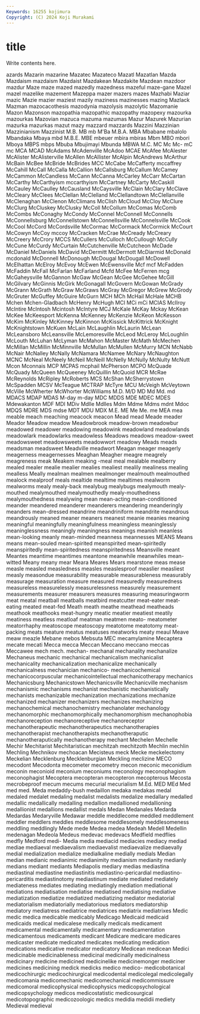 ```yaml
---
Keywords: 16255 kojimura
Copyright: (C) 2024 Koji Murakami
---
```


# title

Write contents here.



azards Mazarin mazarine Mazatec
Mazateco Mazatl Mazatlan Mazda Mazdaism mazdaism Mazdaist Mazdakean Mazdakite Mazdean
mazdoor mazdur Maze maze mazed mazedly mazedness mazeful maze-gane Mazel
mazel mazelike mazement Mazeppa mazer mazers mazes Mazhabi Maziar mazic
Mazie mazier maziest mazily maziness mazinesses mazing Mazlack Mazman mazocacothesis
mazodynia mazolysis mazolytic Mazomanie Mazon Mazonson mazopathia mazopathic mazopathy mazopexy
mazourka mazourkas Mazovian mazuca mazuma mazumas Mazur Mazurek Mazurian mazurka
mazurkas mazut mazy mazzard mazzards Mazzini Mazzinian Mazzinianism Mazzinist M.B.
MB mb M'Ba M.B.A. MBA Mbabane mbalolo Mbandaka Mbaya mbd
M.B.E. MBE mbeuer mbira mbiras Mbm MBO mbori Mboya MBPS
mbps Mbuba Mbujimayi Mbunda MBWA M.C. MC Mc Mc- mC
mc MCA MCAD McAdams McAdenville McAdoo MCAE McAfee McAlester McAlister
McAlisterville McAllen McAllister McAlpin McAndrews McArthur McBain McBee McBride McBrides
MCC McCabe McCafferty mccaffrey McCahill McCall McCalla McCallion McCallsburg McCallum
McCamey McCammon McCandless McCann McCanna McCarley McCarr McCartan McCarthy McCarthyism
mccarthyism McCartney McCarty McCaskill McCauley McCaulley McCausland McCaysville McClain McClary
McClave McCleary McClees McClellan McClelland McClellandtown McClellanville McClenaghan McClenon McClimans
McClish McCloud McCloy McClure McClurg McCluskey McClusky McColl McCollum McComas
McComb McCombs McConaghy McCondy McConnel McConnell McConnells McConnellsburg McConnellstown McConnellsville
McConnelsville McCook McCool McCord McCordsville McCormac McCormack McCormick McCourt McCowyn
McCoy mccoy McCracken McCrae McCready McCreary McCreery McCrory MCCS McCullers
McCulloch McCullough McCully McCune McCurdy McCurtain McCutchenville McCutcheon McDade McDaniel
McDaniels McDavid McDermitt McDermott McDiarmid McDonald mcdonald McDonnell McDonough McDougal
McDougall McDowell McElhattan McElroy McEvoy McEwen McEwensville Mcf mcf McFadden
McFaddin McFall McFarlan McFarland Mcfd McFee McFerren mcg McGaheysville McGannon
McGaw McGean McGee McGehee McGill McGilvary McGinnis McGirk McGonagall McGovern
McGowan McGrady McGrann McGrath McGraw McGraws McGray McGregor McGrew McGrody
McGruter McGuffey McGuire McGurn MCH MCh McHail McHale MCHB Mchen
Mchen-Gladbach McHenry McHugh MCI MCi mCi MCIAS McIlroy McIntire McIntosh
Mcintosh McIntyre MCJ McKale McKay Mckay McKean McKee McKeesport McKenna
McKenney McKenzie McKeon McKesson McKim McKinley McKinney McKinnon McKissick McKittrick
McKnight McKnightstown McKuen McLain McLaughlin McLaurin McLean McLeansboro McLeansville McLemoresville
McLeod McLeroy McLoughlin McLouth McLuhan McLyman McMahon McMaster McMath McMechen
McMillan McMillin McMinnville McMullan McMullen McMurry MCN McNabb McNair McNalley
McNally McNamara McNamee McNary McNaughton MCNC McNeal McNeely McNeil McNeill
McNelly McNully McNulty McNutt Mcon Mconnais MCP MCPAS mcphail McPherson
MCPO McQuade McQuady McQueen McQueeney McQuillin McQuoid MCR McRae McReynolds
McRipley McRoberts MCS McShan McSherrystown McSpadden MCSV McTeague MCTRAP McTyre
MCU McVeigh McVeytown McVille McWherter McWhorter McWilliams M.D. M/D MD
Md Md. md MDACS MDAP MDAS M-day m-day MDC MDDS
MDE MDEC MDES Mdewakanton MDF MDI MDiv Mdlle Mdlles Mdm
Mdme Mdms mdnt Mdoc MDQS MDRE MDS mdse MDT MDU
MDX M.E. ME Me Me. me MEA mea meable meach
meaching meacock meacon Mead mead Meade meader Meador Meadow meadow
Meadowbrook meadow-brown meadowbur meadowed meadower meadowing meadowink meadowland meadowlands meadowlark
meadowlarks meadowless Meadows meadows meadow-sweet meadowsweet meadowsweets meadowwort meadowy Meads
meads meadsman meadsweet Meadville meadwort Meagan meager meagerly meagerness meagernesses
Meaghan Meagher meagre meagrely meagreness meak Meakem meaking -meal meal
mealable mealberry mealed mealer mealie mealier mealies mealiest mealily mealiness
mealing mealless Meally mealman mealmen mealmonger mealmouth mealmouthed mealock mealproof
meals mealtide mealtime mealtimes mealworm mealworms mealy mealy-back mealybug mealybugs
mealymouth mealy-mouthed mealymouthed mealymouthedly mealy-mouthedness mealymouthedness mealywing mean mean-acting mean-conditioned
meander meandered meanderer meanderers meandering meanderingly meanders mean-dressed meandrine meandriniform
meandrite meandrous meandrously meaned meaner meaners meanest meanie meanies meaning
meaningful meaningfully meaningfulness meaningless meaninglessly meaninglessness meaningly meaningness meanings meanish
meanless mean-looking meanly mean-minded meanness meannesses MEANS Means means mean-souled
mean-spirited meanspirited mean-spiritedly meanspiritedly mean-spiritedness meanspiritedness Meansville meant Meantes meantime
meantimes meantone meanwhile meanwhiles mean-witted Meany meany mear Meara Meares
Mears mearstone meas mease measle measled measledness measles measlesproof measlier
measliest measly measondue measurability measurable measurableness measurably measurage measuration measure
measured measuredly measuredness measureless measurelessly measurelessness measurely measurement measurements measurer
measurers measures measuring measuringworm meat meatal meatball meatballs meatbird meatcutter
meat-eater meat-eating meated meat-fed Meath meath meathe meathead meatheads meathook
meathooks meat-hungry meatic meatier meatiest meatily meatiness meatless meatloaf meatman
meatmen meato- meatometer meatorrhaphy meatoscope meatoscopy meatotome meatotomy meat-packing meats
meature meatus meatuses meatworks meaty meaul Meave meaw meazle Mebane
mebos Mebsuta MEC mecamylamine Mecaptera mecate mecati Mecca mecca Meccan
Meccano meccano meccas Meccawee mech mech. mechan- mechanal mechanality mechanalize
Mechaneus mechanic mechanical mechanicalism mechanicalist mechanicality mechanicalization mechanicalize mechanically mechanicalness
mechanician mechanico- mechanicochemical mechanicocorpuscular mechanicointellectual mechanicotherapy mechanics Mechanicsburg Mechanicstown Mechanicsville
Mechanicville mechanism mechanismic mechanisms mechanist mechanistic mechanistically mechanists mechanizable mechanization
mechanizations mechanize mechanized mechanizer mechanizers mechanizes mechanizing mechanochemical mechanochemistry mechanolater
mechanology mechanomorphic mechanomorphically mechanomorphism mechanophobia mechanoreception mechanoreceptive mechanoreceptor mechanotherapeutic mechanotherapeutics
mechanotherapies mechanotherapist mechanotherapists mechanotheraputic mechanotheraputically mechanotherapy mechant Mechelen Mechelle Mechir
Mechitarist Mechitaristican mechitzah mechitzoth Mechlin mechlin Mechling Mechnikov mechoacan Mecisteus
meck Mecke meckelectomy Meckelian Mecklenburg Mecklenburgian Meckling meclizine MECO mecodont
Mecodonta mecometer mecometry mecon meconic meconidium meconin meconioid meconium meconiums
meconology meconophagism meconophagist Mecoptera mecopteran mecopteron mecopterous Mecosta mecrobeproof mecum
mecums mecurial mecurialism M.Ed. MED MEd Med med med. Meda
medaddy-bush medaillon medaka medakas medal medaled medalet medaling medalist medalists
medalize medallary medalled medallic medallically medalling medallion medallioned medallioning medallionist
medallions medallist medals Medan Medanales Medarda Medardas Medaryville Medawar meddle
meddlecome meddled meddlement meddler meddlers meddles meddlesome meddlesomely meddlesomeness meddling
meddlingly Mede mede Medea medea Medeah Medell Medellin medenagan Medeola
Medeus medevac medevacs Medfield medflies medfly Medford medi- Media media
mediacid mediacies mediacy mediad mediae mediaeval mediaevalism mediaevalist mediaevalize mediaevally
medial medialization medialize medialkaline medially medials Median median medianic medianimic
medianimity medianism medianity medianly medians mediant mediants Mediapolis mediary medias
mediastina mediastinal mediastine mediastinitis mediastino-pericardial mediastino-pericarditis mediastinotomy mediastinum mediate mediated
mediately mediateness mediates mediating mediatingly mediation mediational mediations mediatisation mediatise
mediatised mediatising mediative mediatization mediatize mediatized mediatizing mediator mediatorial mediatorialism
mediatorially mediatorious mediators mediatorship mediatory mediatress mediatrice mediatrices mediatrix mediatrixes
Medic medic medica medicable medicably Medicago Medicaid medicaid medicaids medical
medicalese medically medicals medicament medicamental medicamentally medicamentary medicamentation medicamentous medicaments
medicant Medicare medicare medicares medicaster medicate medicated medicates medicating medication
medications medicative medicator medicatory Medicean medicean Medici medicinable medicinableness medicinal
medicinally medicinalness medicinary medicine medicined medicinelike medicinemonger mediciner medicines medicining
medick medicks medico medico- medicobotanical medicochirurgic medicochirurgical medicodental medicolegal medicolegally
medicomania medicomechanic medicomechanical medicommissure medicomoral medicophysical medicophysics medicopsychological medicopsychology medicos
medicostatistic medicosurgical medicotopographic medicozoologic medics medidia medidii mediety Medieval medieval
